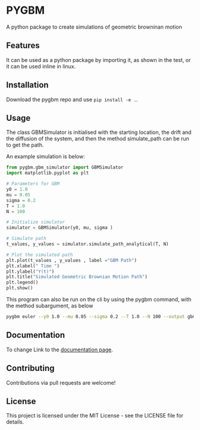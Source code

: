 # PYGBM

A python package to create simulations of geometric browninan motion

## Features
It can be used as a python package by importing it, as shown in the test, or it can be used inline in linux.

## Installation

Download the pygbm repo and use `pip install -e .`.

## Usage
The class GBMSimulator is initialised with the starting location, the drift and the diffusion of the system, and then the method simulate_path can be run to get the path.

An example simulation is below:

```python
from pygbm.gbm_simulator import GBMSimulator
import matplotlib.pyplot as plt

# Parameters for GBM
y0 = 1.0
mu = 0.05
sigma = 0.2
T = 1.0
N = 100

# Initialize simulator
simulator = GBMSimulator(y0, mu, sigma )

# Simulate path
t_values, y_values = simulator.simulate_path_analytical(T, N)

# Plot the simulated path
plt.plot(t_values , y_values , label ="GBM Path")
plt.xlabel(" Time ")
plt.ylabel("Y(t)")
plt.title("Simulated Geometric Brownian Motion Path")
plt.legend()
plt.show()
```

This program can also be run on the cli by using the pygbm command, with the method subargument, as below
```bash
pygbm euler --y0 1.0 --mu 0.05 --sigma 0.2 --T 1.0 --N 100 --output gbm_plot.png
```

## Documentation

To change
Link to the [documentation page](https://pygbmdariodis2024.readthedocs.io/en/latest/#).

## Contributing

Contributions via pull requests are welcome!

## License

This project is licensed under the MIT License - see the LICENSE file for details.